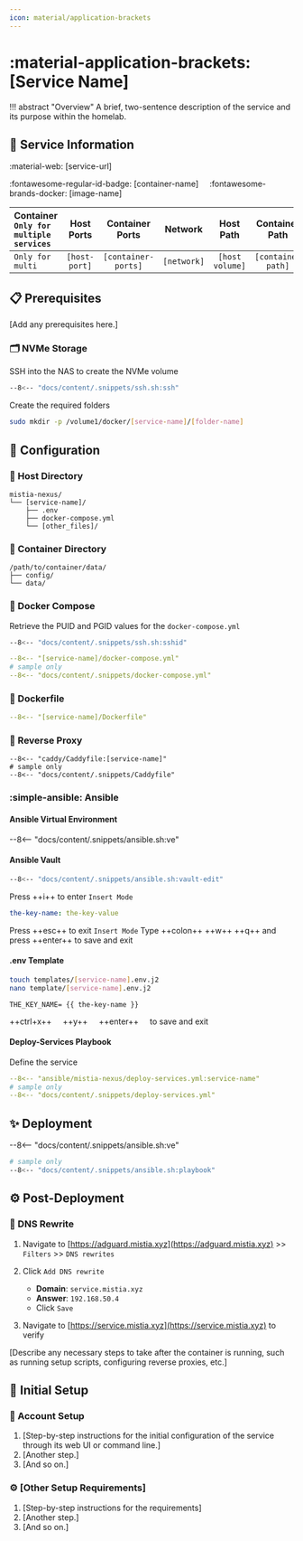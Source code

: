 ```yaml
---
icon: material/application-brackets
---
```


# :material-application-brackets: [Service Name]

<!-- markdownlint-disable MD033 -->

!!! abstract "Overview"
    A brief, two-sentence description of the service and its purpose within the homelab.

## 📑 Service Information

:material-web: [service-url]

:fontawesome-regular-id-badge: [container-name] &nbsp;&nbsp;&nbsp; :fontawesome-brands-docker: [image-name]

| Container<br>`Only for`<br>`multiple services` | Host Ports | Container Ports | Network |  Host Path | Container Path |
|:--------- |:----------:|:------------:|:----------:|:----------:|:--------------:|
| `Only for multi` | `[host-port]` | `[container-ports]` | `[network]` | `[host volume]` | `[container path]` |

## 📋 Prerequisites

[Add any prerequisites here.]

### 🗂️ NVMe Storage

SSH into the NAS to create the NVMe volume

```bash
--8<-- "docs/content/.snippets/ssh.sh:ssh"
```

Create the required folders

```bash
sudo mkdir -p /volume1/docker/[service-name]/[folder-name]
```

## 🔧 Configuration

### 📂 Host Directory

```text
mistia-nexus/
└── [service-name]/
    ├── .env
    ├── docker-compose.yml
    └── [other_files]/
```

### 📁 Container Directory

```text
/path/to/container/data/
├── config/
└── data/
```

### 🐋 Docker Compose

Retrieve the PUID and PGID values for the `docker-compose.yml`

```bash
--8<-- "docs/content/.snippets/ssh.sh:sshid"
```

```yaml title="docker-compose.yml"
--8<-- "[service-name]/docker-compose.yml"
# sample only
--8<-- "docs/content/.snippets/docker-compose.yml"
```

### 🐋 Dockerfile

```yaml title="Dockerfile"
--8<-- "[service-name]/Dockerfile"
```

### 🔀 Reverse Proxy

```Caddyfile title="Caddyfile"
--8<-- "caddy/Caddyfile:[service-name]"
# sample only
--8<-- "docs/content/.snippets/Caddyfile"
```

### :simple-ansible: Ansible

#### Ansible Virtual Environment

--8<-- "docs/content/.snippets/ansible.sh:ve"

#### Ansible Vault

```bash
--8<-- "docs/content/.snippets/ansible.sh:vault-edit"
```

Press ++i++ to enter `Insert Mode`

```yaml title="secrets.yml"
the-key-name: the-key-value
```

Press ++esc++ to exit `Insert Mode`
Type ++colon++ ++w++ ++q++ and press ++enter++ to save and exit

#### .env Template

```bash
touch templates/[service-name].env.j2
nano template/[service-name].env.j2
```

```j2 title="[service-name].env.j2"
THE_KEY_NAME= {{ the-key-name }}
```

++ctrl+x++ &nbsp;&nbsp;&nbsp; ++y++ &nbsp;&nbsp;&nbsp; ++enter++ &nbsp;&nbsp;&nbsp; to save and exit

#### Deploy-Services Playbook

Define the service

```yaml title="deploy-services.yml"
--8<-- "ansible/mistia-nexus/deploy-services.yml:service-name"
# sample only
--8<-- "docs/content/.snippets/deploy-services.yml"
```

## ✨ Deployment

--8<-- "docs/content/.snippets/ansible.sh:ve"

```bash
# sample only
--8<-- "docs/content/.snippets/ansible.sh:playbook"
```

## ⚙️ Post-Deployment

### 📝 DNS Rewrite

1. Navigate to [https://adguard.mistia.xyz](https://adguard.mistia.xyz) >> `Filters` >> `DNS rewrites`

2. Click `Add DNS rewrite`
      - **Domain**: `service.mistia.xyz`
      - **Answer**: `192.168.50.4`
      - Click `Save`

3. Navigate to [https://service.mistia.xyz](https://service.mistia.xyz) to verify

[Describe any necessary steps to take after the container is running, such as running setup scripts, configuring reverse proxies, etc.]

## 🚀 Initial Setup

### 🪪 Account Setup

1. [Step-by-step instructions for the initial configuration of the service through its web UI or command line.]
2. [Another step.]
3. [And so on.]

### ⚙️ [Other Setup Requirements]

1. [Step-by-step instructions for the requirements]
2. [Another step.]
3. [And so on.]
